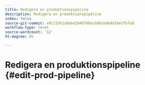 ```yaml
---
title: Redigera en produktionspipeline
description: Redigera en produktionspipeline
index: false
source-git-commit: e0c21561a9a6e2940768ecb86da9b4d16e2fbfa8
workflow-type: tm+mt
source-wordcount: '12'
ht-degree: 0%

---
```



# Redigera en produktionspipeline {#edit-prod-pipeline}
